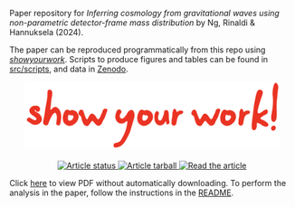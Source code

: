 Paper repository for _Inferring cosmology from gravitational waves using non-parametric detector-frame mass distribution_ by Ng, Rinaldi & Hannuksela (2024).

The paper can be reproduced programmatically from this repo using [_showyourwork_](http://show-your.work). Scripts to produce figures and tables can be found in [src/scripts](src/scripts), and data in [Zenodo](https://doi.org/10.5281/zenodo.13968239).

<p align="center">
<a href="https://github.com/showyourwork/showyourwork">
<img width = "450" src="https://raw.githubusercontent.com/showyourwork/.github/main/images/showyourwork.png" alt="showyourwork"/>
</a>
<br>
<br>
<a href="https://github.com/thomasckng/det_frame_cosmo/actions/workflows/build.yml">
<img src="https://github.com/thomasckng/det_frame_cosmo/actions/workflows/build.yml/badge.svg?branch=main" alt="Article status"/>
</a>
<a href="https://github.com/thomasckng/det_frame_cosmo/raw/main-pdf/arxiv.tar.gz">
<img src="https://img.shields.io/badge/article-tarball-blue.svg?style=flat" alt="Article tarball"/>
</a>
<a href="https://github.com/thomasckng/det_frame_cosmo/raw/main-pdf/ms.pdf">
<img src="https://img.shields.io/badge/article-pdf-blue.svg?style=flat" alt="Read the article"/>
</a>
</p>

Click [here](https://github.com/thomasckng/det_frame_cosmo/blob/main-pdf/ms.pdf) to view PDF without automatically downloading.
To perform the analysis in the paper, follow the instructions in the [README](src/scripts/README.md).